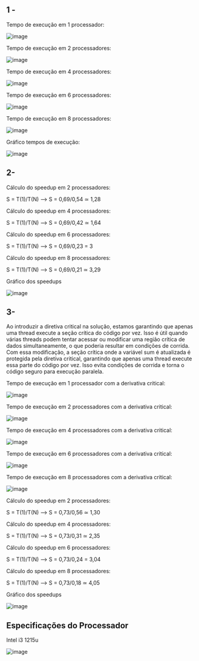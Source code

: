 ## 1 - 

Tempo de execução em 1 processador:

![image](https://github.com/Julian-CT/Computa-oParalelaLab/assets/144359181/6dc3a7fe-4544-4881-8d17-94e58c418a65)

Tempo de execução em 2 processadores:

![image](https://github.com/Julian-CT/Computa-oParalelaLab/assets/144359181/573376ab-f63e-4731-a121-3e122caa4381)

Tempo de execução em 4 processadores:

![image](https://github.com/Julian-CT/Computa-oParalelaLab/assets/144359181/2d6b0d66-0c9d-40f2-8f50-f38a946d7325)

Tempo de execução em 6 processadores:

![image](https://github.com/Julian-CT/Computa-oParalelaLab/assets/144359181/fd8cde70-eb89-4ac2-8e4f-15625766d490)


Tempo de execução em 8 processadores:

![image](https://github.com/Julian-CT/Computa-oParalelaLab/assets/144359181/19ea4429-b634-4447-8208-e85f2256b09d)

Gráfico tempos de execução:

![image](https://github.com/Julian-CT/Computa-oParalelaLab/assets/144359181/bba2d573-20a8-4e6d-9c03-7181faa114d7)


## 2-

Cálculo do speedup em 2 processadores:

S = T(1)/T(N) --> S = 0,69/0,54 ≃ 1,28

Cálculo do speedup em 4 processadores:

S = T(1)/T(N) --> S = 0,69/0,42 ≃ 1,64

Cálculo do speedup em 6 processadores:

S = T(1)/T(N) --> S = 0,69/0,23 = 3

Cálculo do speedup em 8 processadores:

S = T(1)/T(N) --> S = 0,69/0,21 ≃ 3,29

Gráfico dos speedups

![image](https://github.com/Julian-CT/Computa-oParalelaLab/assets/144359181/1af49be2-c269-4087-b6dc-6ac3282ddeb4)

## 3-

Ao introduzir a diretiva critical na solução, estamos garantindo que apenas uma thread execute a seção crítica do código por vez. Isso é útil quando várias threads podem tentar acessar ou modificar uma região crítica de dados simultaneamente, o que poderia resultar em condições de corrida. Com essa modificação, a seção crítica onde a variável sum é atualizada é protegida pela diretiva critical, garantindo que apenas uma thread execute essa parte do código por vez. Isso evita condições de corrida e torna o código seguro para execução paralela.

Tempo de execução em 1 processador com a derivativa critical:

![image](https://github.com/Julian-CT/Computa-oParalelaLab/assets/144359181/2e6e182d-90df-4cab-a02f-c6248f5ffbdd)

Tempo de execução em 2 processadores com a derivativa critical:

![image](https://github.com/Julian-CT/Computa-oParalelaLab/assets/144359181/f1826069-b3e3-4bb5-ae4d-c1bdfb0a1a04)

Tempo de execução em 4 processadores com a derivativa critical:

![image](https://github.com/Julian-CT/Computa-oParalelaLab/assets/144359181/e45b5939-95b0-4d9a-bdb4-f7d36275e9df)

Tempo de execução em 6 processadores com a derivativa critical:

![image](https://github.com/Julian-CT/Computa-oParalelaLab/assets/144359181/5f516ccb-6185-4d39-973a-1b2f21dcebf5)

Tempo de execução em 8 processadores com a derivativa critical:

![image](https://github.com/Julian-CT/Computa-oParalelaLab/assets/144359181/110931de-e26c-486d-9522-610b18715386)

Cálculo do speedup em 2 processadores:

S = T(1)/T(N) --> S = 0,73/0,56 ≃ 1,30

Cálculo do speedup em 4 processadores:

S = T(1)/T(N) --> S = 0,73/0,31 ≃ 2,35

Cálculo do speedup em 6 processadores:

S = T(1)/T(N) --> S = 0,73/0,24 = 3,04

Cálculo do speedup em 8 processadores:

S = T(1)/T(N) --> S = 0,73/0,18 ≃ 4,05

Gráfico dos speedups

![image](https://github.com/Julian-CT/Computa-oParalelaLab/assets/144359181/775cf2a6-50b6-4556-8f26-655959f7eabb)

## Especificações do Processador

Intel i3 1215u

![image](https://github.com/Julian-CT/Computa-oParalelaLab/assets/144359181/2f54d488-f131-4ab4-a8d1-ccf29f31fea6)



